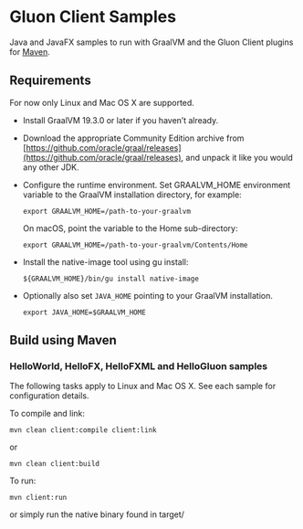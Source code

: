 # Gluon Client Samples

Java and JavaFX samples to run with GraalVM and the Gluon Client plugins for [Maven](https://github.com/gluonhq/client-maven-plugin/).

## Requirements

For now only Linux and Mac OS X are supported.

* Install GraalVM 19.3.0 or later if you haven’t already. 
 * Download the appropriate Community Edition archive from [https://github.com/oracle/graal/releases](https://github.com/oracle/graal/releases), and unpack it like you would any other JDK.
* Configure the runtime environment. Set GRAALVM_HOME environment variable to the GraalVM installation directory, for example:

    `export GRAALVM_HOME=/path-to-your-graalvm`

    On macOS, point the variable to the Home sub-directory:

    `export GRAALVM_HOME=/path-to-your-graalvm/Contents/Home`

* Install the native-image tool using gu install:

   `${GRAALVM_HOME}/bin/gu install native-image`   

* Optionally also set `JAVA_HOME` pointing to your GraalVM installation.

    `export JAVA_HOME=$GRAALVM_HOME`


## Build using Maven

### HelloWorld, HelloFX, HelloFXML and HelloGluon samples

The following tasks apply to Linux and Mac OS X. See each sample for configuration details.

To compile and link:

    mvn clean client:compile client:link
    
or

    mvn clean client:build

To run:

    mvn client:run

or simply run the native binary found in target/
